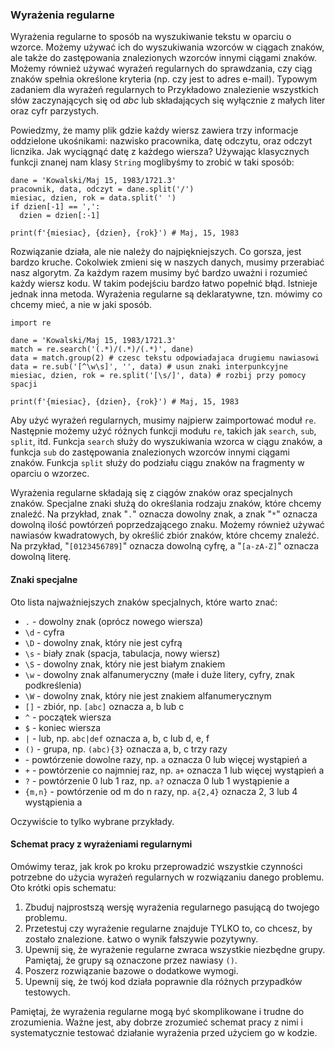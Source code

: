 
### Wyrażenia regularne

Wyrażenia regularne to sposób na wyszukiwanie tekstu w oparciu o wzorce. Możemy używać ich do wyszukiwania wzorców w ciągach znaków, ale także do zastępowania znalezionych wzorców innymi ciągami znaków. Możemy również używać wyrażeń regularnych do sprawdzania, czy ciąg znaków spełnia określone kryteria (np. czy jest to adres e-mail). Typowym zadaniem dla wyrażeń regularnych to Przykładowo znalezienie wszystkich słów zaczynających się od *abc* lub składających się wyłącznie z małych liter oraz cyfr parzystych.

Powiedzmy, że mamy plik gdzie każdy wiersz zawiera trzy informacje oddzielone ukośnikami: nazwisko pracownika, datę odczytu, oraz odczyt licnzika. Jak wyciągnąć datę z każdego wiersza? Używając klasycznych funkcji znanej nam klasy <code>String</code> moglibyśmy to zrobić w taki sposób:

    dane = 'Kowalski/Maj 15, 1983/1721.3'
    pracownik, data, odczyt = dane.split('/')
    miesiac, dzien, rok = data.split(' ')
    if dzien[-1] == ',':
      dzien = dzien[:-1]

    print(f'{miesiac}, {dzien}, {rok}') # Maj, 15, 1983

Rozwiązanie działa, ale nie należy do najpiękniejszych. Co gorsza, jest bardzo kruche. Cokolwiek zmieni się w naszych danych, musimy przerabiać nasz algorytm. Za każdym razem musimy być bardzo uważni i rozumieć każdy wiersz kodu. W takim podejściu bardzo łatwo popełnić błąd. Istnieje jednak inna metoda. Wyrażenia regularne są deklaratywne, tzn. mówimy co chcemy mieć, a nie w jaki sposób.

    import re

    dane = 'Kowalski/Maj 15, 1983/1721.3'
    match = re.search('(.*)/(.*)/(.*)', dane)
    data = match.group(2) # czesc tekstu odpowiadajaca drugiemu nawiasowi
    data = re.sub('[^\w\s]', '', data) # usun znaki interpunkcyjne
    miesiac, dzien, rok = re.split('[\s/]', data) # rozbij przy pomocy spacji

    print(f'{miesiac}, {dzien}, {rok}') # Maj, 15, 1983
    
Aby użyć wyrażeń regularnych, musimy najpierw zaimportować moduł `re`. Następnie możemy użyć różnych funkcji modułu `re`, takich jak `search`, `sub`, `split`, itd. Funkcja `search` służy do wyszukiwania wzorca w ciągu znaków, a funkcja `sub` do zastępowania znalezionych wzorców innymi ciągami znaków. Funkcja `split` służy do podziału ciągu znaków na fragmenty w oparciu o wzorzec.

Wyrażenia regularne składają się z ciągów znaków oraz specjalnych znaków. Specjalne znaki służą do określania rodzaju znaków, które chcemy znaleźć. Na przykład, znak "`.`" oznacza dowolny znak, a znak "`*`" oznacza dowolną ilość powtórzeń poprzedzającego znaku. Możemy również używać nawiasów kwadratowych, by określić zbiór znaków, które chcemy znaleźć. Na przykład, "`[0123456789]`" oznacza dowolną cyfrę, a "`[a-zA-Z]`" oznacza dowolną literę.

#### Znaki specjalne

Oto lista najważniejszych znaków specjalnych, które warto znać:

* <code>.</code> - dowolny znak (oprócz nowego wiersza)
* <code>\d</code> - cyfra
* <code>\D</code> - dowolny znak, który nie jest cyfrą
* <code>\s</code> - biały znak (spacja, tabulacja, nowy wiersz)
* <code>\S</code> - dowolny znak, który nie jest białym znakiem
* <code>\w</code> - dowolny znak alfanumeryczny (małe i duże litery, cyfry, znak podkreślenia)
* <code>\W</code> - dowolny znak, który nie jest znakiem alfanumerycznym
* <code>[]</code> - zbiór, np. <code>[abc]</code> oznacza a, b lub c
* <code>^</code> - początek wiersza
* <code>$</code> - koniec wiersza
* <code>|</code> - lub, np. <code>abc|def</code> oznacza a, b, c lub d, e, f
* <code>()</code> - grupa, np. <code>(abc){3}</code> oznacza a, b, c trzy razy
* <code></code> - powtórzenie dowolne razy, np. <code>a</code> oznacza 0 lub więcej wystąpień a
* <code>+</code> - powtórzenie co najmniej raz, np. <code>a+</code> oznacza 1 lub więcej wystąpień a
* <code>?</code> - powtórzenie 0 lub 1 raz, np. <code>a?</code> oznacza 0 lub 1 wystąpienie a
* <code>{m,n}</code> - powtórzenie od m do n razy, np. <code>a{2,4}</code> oznacza 2, 3 lub 4 wystąpienia a

Oczywiście to tylko wybrane przykłady.

#### Schemat pracy z wyrażeniami regularnymi

Omówimy teraz, jak krok po kroku przeprowadzić wszystkie czynności potrzebne do użycia wyrażeń regularnych w rozwiązaniu danego problemu. Oto krótki opis schematu:

1. Zbuduj najprostszą wersję wyrażenia regularnego pasującą do twojego problemu. 
1. Przetestuj czy wyrażenie regularne znajduje TYLKO to, co chcesz, by zostało znalezione. Łatwo o wynik fałszywie pozytywny.
1. Upewnij się, że wyrażenie regularne zwraca wszystkie niezbędne grupy. Pamiętaj, że grupy są oznaczone przez nawiasy `()`.
1. Poszerz rozwiązanie bazowe o dodatkowe wymogi. 
1. Upewnij się, że twój kod działa poprawnie dla różnych przypadków testowych.

Pamiętaj, że wyrażenia regularne mogą być skomplikowane i trudne do zrozumienia. Ważne jest, aby dobrze zrozumieć schemat pracy z nimi i systematycznie testować działanie wyrażenia przed użyciem go w kodzie.